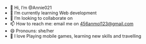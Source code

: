 - 👋 Hi, I’m @Annie021
- 🌱 I’m currently learning Web development 
- 💞️ I’m looking to collaborate on 
- 📫 How to reach me: email me on 456anmol123@gmail.com 
- 😄 Pronouns: she/her
- 👀 I love  Playing mobile games, learning new skills and travelling
